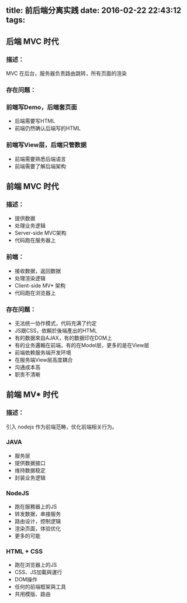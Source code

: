 title: 前后端分离实践
date: 2016-02-22 22:43:12
tags:
---

## 后端 MVC 时代
### 描述：
MVC 在后台，服务器负责路由跳转，所有页面的渲染
### 存在问题：
### 前端写Demo，后端套页面
* 后端需要写HTML
* 前端仍然确认后端写的HTML

### 前端写View层，后端只管数据
* 前端需要熟悉后端语言
* 前端需要了解后端架构

## 前端 MVC 时代
### 描述：
* 提供数据
* 处理业务逻辑
* Server-side MVC架构
* 代码跑在服务器上
### 前端：
* 接收数据，返回数据
* 处理渲染逻辑
* Client-side MV* 架构
* 代码跑在浏览器上

### 存在问题：
* 无法统一协作模式，代码充满了约定
* JS跟CSS，依賴於後端產出的HTML
* 有的数据來自AJAX，有的数据印在DOM上
* 有的业务邏輯在前端，有的在Model层，更多的是在View层
* 前端依赖服务端开发环境
* 在服务端View层高度耦合
* 沟通成本高
* 职责不清晰

## 前端 MV* 时代
### 描述：
引入 nodejs 作为前端范畴，优化前端相关行为。

### JAVA 
* 服务层
* 提供数据接口
* 维持数据稳定
* 封装业务逻辑

### NodeJS	
* 跑在服務器上的JS
* 转发数据，串接服务
* 路由设计，控制逻辑
* 渲染页面，体验优化
* 更多的可能

### HTML + CSS
* 跑在浏览器上的JS
* CSS、JS加載與運行
* DOM操作
* 任何的前端框架與工具
* 共用模版、路由


